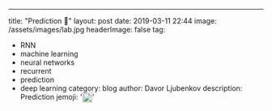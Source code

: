 ---
title: "Prediction :brain:"
layout: post
date: 2019-03-11 22:44
image: /assets/images/lab.jpg
headerImage: false
tag:
- RNN
- machine learning
- neural networks
- recurrent
- prediction
- deep learning
category: blog
author: Davor Ljubenkov
description: Prediction
jemoji: '<img class="emoji" title=":brain:" alt=":brain:" src="https://assets.github.com/images/icons/emoji/unicode/1f9e0.png" height="20" width="20" align="absmiddle">'

